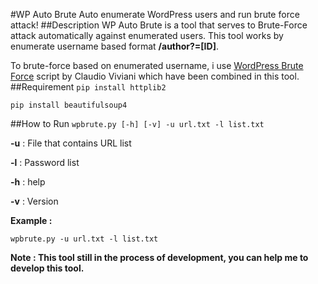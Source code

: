 #WP Auto Brute
Auto enumerate WordPress users and run brute force attack!
##Description
WP Auto Brute is a tool that serves to Brute-Force attack automatically against enumerated users. This tool works by enumerate username based format **/author?=[ID]**.

To brute-force based on enumerated username, i use [WordPress Brute Force](https://github.com/claudioviviani/wordbrutepress) script by Claudio Viviani which have been combined in this tool. 
##Requirement
`pip install httplib2`

`pip install beautifulsoup4`

##How to Run
`wpbrute.py [-h] [-v] -u url.txt -l list.txt`

**-u** : File that contains URL list

**-l** : Password list

**-h** : help

**-v** : Version

**Example :**

`wpbrute.py -u url.txt -l list.txt`

**Note : This tool still in the process of development, you can help me to develop this tool.**

